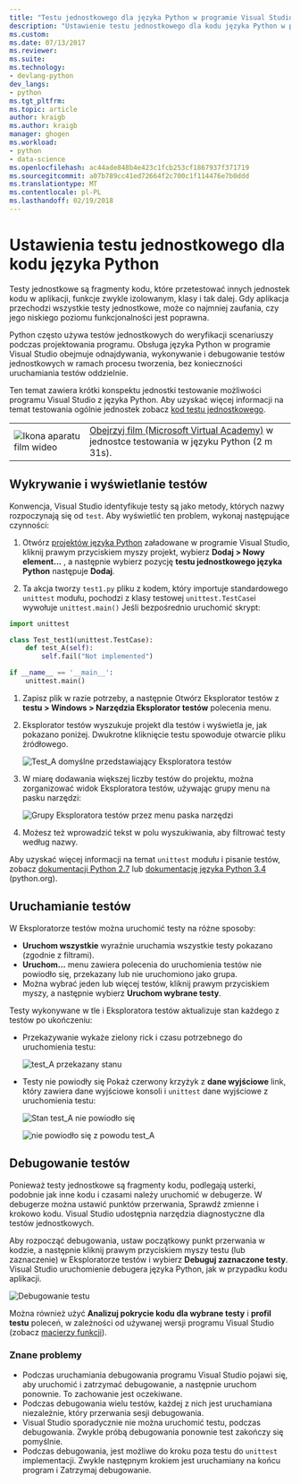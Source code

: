 ```yaml
---
title: "Testu jednostkowego dla języka Python w programie Visual Studio | Dokumentacja firmy Microsoft"
description: "Ustawienie testu jednostkowego dla kodu języka Python w programie Visual Studio do w pełni korzystać z funkcji Eksploratora testów do odnajdywania, uruchamiane i Debuguj testy."
ms.custom: 
ms.date: 07/13/2017
ms.reviewer: 
ms.suite: 
ms.technology:
- devlang-python
dev_langs:
- python
ms.tgt_pltfrm: 
ms.topic: article
author: kraigb
ms.author: kraigb
manager: ghogen
ms.workload:
- python
- data-science
ms.openlocfilehash: ac44ade848b4e423c1fcb253cf1867937f371719
ms.sourcegitcommit: a07b789cc41ed72664f2c700c1f114476e7b0ddd
ms.translationtype: MT
ms.contentlocale: pl-PL
ms.lasthandoff: 02/19/2018
---
```

# <a name="setting-up-unit-testing-for-python-code"></a>Ustawienia testu jednostkowego dla kodu języka Python

Testy jednostkowe są fragmenty kodu, które przetestować innych jednostek kodu w aplikacji, funkcje zwykle izolowanym, klasy i tak dalej. Gdy aplikacja przechodzi wszystkie testy jednostkowe, może co najmniej zaufania, czy jego niskiego poziomu funkcjonalności jest poprawna.

Python często używa testów jednostkowych do weryfikacji scenariuszy podczas projektowania programu. Obsługa języka Python w programie Visual Studio obejmuje odnajdywania, wykonywanie i debugowanie testów jednostkowych w ramach procesu tworzenia, bez konieczności uruchamiania testów oddzielnie.

Ten temat zawiera krótki konspektu jednostki testowanie możliwości programu Visual Studio z języka Python. Aby uzyskać więcej informacji na temat testowania ogólnie jednostek zobacz [kod testu jednostkowego](../test/unit-test-your-code.md).

|   |   |
|---|---|
| ![Ikona aparatu film wideo](../install/media/video-icon.png "obejrzeć film wideo") | [Obejrzyj film (Microsoft Virtual Academy)](https://mva.microsoft.com/en-US/training-courses-embed/python-tools-for-visual-studio-2017-18121/Video-Testing-Python-hb46k6LWE_405918567) w jednostce testowania w języku Python (2 m 31s). |

## <a name="discovering-and-viewing-tests"></a>Wykrywanie i wyświetlanie testów

Konwencja, Visual Studio identyfikuje testy są jako metody, których nazwy rozpoczynają się od `test`. Aby wyświetlić ten problem, wykonaj następujące czynności:

1. Otwórz [projektów języka Python](managing-python-projects-in-visual-studio.md) załadowane w programie Visual Studio, kliknij prawym przyciskiem myszy projekt, wybierz **Dodaj > Nowy element...** , a następnie wybierz pozycję **testu jednostkowego języka Python** następuje **Dodaj**.

1. Ta akcja tworzy `test1.py` pliku z kodem, który importuje standardowego `unittest` modułu, pochodzi z klasy testowej `unittest.TestCase`i wywołuje `unittest.main()` Jeśli bezpośrednio uruchomić skrypt:

  ```python
  import unittest

  class Test_test1(unittest.TestCase):
      def test_A(self):
          self.fail("Not implemented")

  if __name__ == '__main__':
      unittest.main()
  ```

1. Zapisz plik w razie potrzeby, a następnie Otwórz Eksplorator testów z **testu > Windows > Narzędzia Eksplorator testów** polecenia menu.

1. Eksplorator testów wyszukuje projekt dla testów i wyświetla je, jak pokazano poniżej. Dwukrotne kliknięcie testu spowoduje otwarcie pliku źródłowego.

    ![Test_A domyślne przedstawiający Eksploratora testów](media/unit-test-A.png)

1. W miarę dodawania większej liczby testów do projektu, można zorganizować widok Eksploratora testów, używając grupy menu na pasku narzędzi:

    ![Grupy Eksploratora testów przez menu paska narzędzi](media/unit-test-group-menu.png)

1. Możesz też wprowadzić tekst w polu wyszukiwania, aby filtrować testy według nazwy.

Aby uzyskać więcej informacji na temat `unittest` modułu i pisanie testów, zobacz [dokumentacji Python 2.7](https://docs.python.org/2/library/unittest.html) lub [dokumentację języka Python 3.4](https://docs.python.org/3/library/unittest.html) (python.org).

## <a name="running-tests"></a>Uruchamianie testów

W Eksploratorze testów można uruchomić testy na różne sposoby:

- **Uruchom wszystkie** wyraźnie uruchamia wszystkie testy pokazano (zgodnie z filtrami).
- **Uruchom...**  menu zawiera polecenia do uruchomienia testów nie powiodło się, przekazany lub nie uruchomiono jako grupa.
- Można wybrać jeden lub więcej testów, kliknij prawym przyciskiem myszy, a następnie wybierz **Uruchom wybrane testy**.

Testy wykonywane w tle i Eksploratora testów aktualizuje stan każdego z testów po ukończeniu:

- Przekazywanie wykaże zielony rick i czasu potrzebnego do uruchomienia testu:

    ![test_A przekazany stanu](media/unit-test-A-pass.png)

- Testy nie powiodły się Pokaż czerwony krzyżyk z **dane wyjściowe** link, który zawiera dane wyjściowe konsoli i `unittest` dane wyjściowe z uruchomienia testu:

    ![Stan test_A nie powiodło się](media/unit-test-A-fail.png)

    ![nie powiodło się z powodu test_A](media/unit-test-A-fail-reason.png)

## <a name="debugging-tests"></a>Debugowanie testów

Ponieważ testy jednostkowe są fragmenty kodu, podlegają usterki, podobnie jak inne kodu i czasami należy uruchomić w debugerze. W debugerze można ustawić punktów przerwania, Sprawdź zmienne i krokowo kodu. Visual Studio udostępnia narzędzia diagnostyczne dla testów jednostkowych.

Aby rozpocząć debugowania, ustaw początkowy punkt przerwania w kodzie, a następnie kliknij prawym przyciskiem myszy testu (lub zaznaczenie) w Eksploratorze testów i wybierz **Debuguj zaznaczone testy**. Visual Studio uruchomienie debugera języka Python, jak w przypadku kodu aplikacji.

![Debugowanie testu](media/unit-test-debugging.png)

Można również użyć **Analizuj pokrycie kodu dla wybrane testy** i **profil testu** poleceń, w zależności od używanej wersji programu Visual Studio (zobacz [macierzy funkcji](overview-of-python-tools-for-visual-studio.md#features-matrix)).

### <a name="known-issues"></a>Znane problemy

- Podczas uruchamiania debugowania programu Visual Studio pojawi się, aby uruchomić i zatrzymać debugowanie, a następnie uruchom ponownie. To zachowanie jest oczekiwane.
- Podczas debugowania wielu testów, każdej z nich jest uruchamiana niezależnie, który przerwania sesji debugowania.
- Visual Studio sporadycznie nie można uruchomić testu, podczas debugowania. Zwykle próbą debugowania ponownie test zakończy się pomyślnie.
- Podczas debugowania, jest możliwe do kroku poza testu do `unittest` implementacji. Zwykle następnym krokiem jest uruchamiany na końcu program i Zatrzymaj debugowanie.